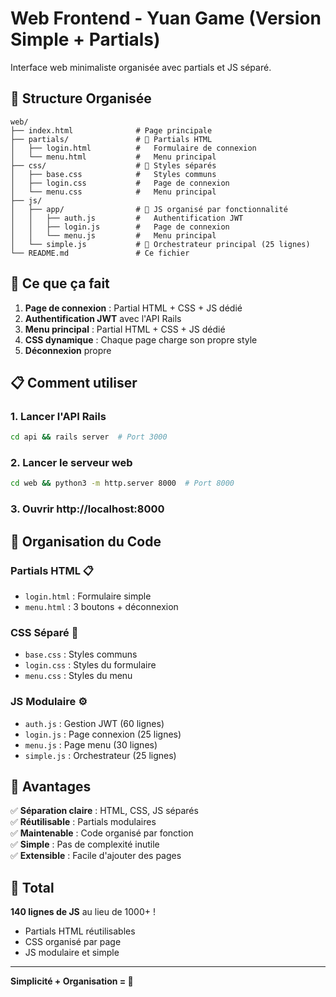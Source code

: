 # Web Frontend - Yuan Game (Version Simple + Partials)

Interface web minimaliste organisée avec partials et JS séparé.

## 📁 Structure Organisée

```
web/
├── index.html              # Page principale
├── partials/               # 🧩 Partials HTML
│   ├── login.html          #   Formulaire de connexion
│   └── menu.html           #   Menu principal
├── css/                    # 🎨 Styles séparés
│   ├── base.css            #   Styles communs
│   ├── login.css           #   Page de connexion
│   └── menu.css            #   Menu principal
├── js/
│   ├── app/                # 📱 JS organisé par fonctionnalité
│   │   ├── auth.js         #   Authentification JWT
│   │   ├── login.js        #   Page de connexion
│   │   └── menu.js         #   Menu principal
│   └── simple.js           # 🎯 Orchestrateur principal (25 lignes)
└── README.md               # Ce fichier
```

## 🚀 Ce que ça fait

1. **Page de connexion** : Partial HTML + CSS + JS dédié
2. **Authentification JWT** avec l'API Rails
3. **Menu principal** : Partial HTML + CSS + JS dédié
4. **CSS dynamique** : Chaque page charge son propre style
5. **Déconnexion** propre

## 📋 Comment utiliser

### 1. Lancer l'API Rails
```bash
cd api && rails server  # Port 3000
```

### 2. Lancer le serveur web
```bash
cd web && python3 -m http.server 8000  # Port 8000
```

### 3. Ouvrir http://localhost:8000

## 🔧 Organisation du Code

### **Partials HTML** 📋
- `login.html` : Formulaire simple
- `menu.html` : 3 boutons + déconnexion

### **CSS Séparé** 🎨
- `base.css` : Styles communs
- `login.css` : Styles du formulaire
- `menu.css` : Styles du menu

### **JS Modulaire** ⚙️
- `auth.js` : Gestion JWT (60 lignes)
- `login.js` : Page connexion (25 lignes)
- `menu.js` : Page menu (30 lignes)
- `simple.js` : Orchestrateur (25 lignes)

## 🎯 Avantages

✅ **Séparation claire** : HTML, CSS, JS séparés  
✅ **Réutilisable** : Partials modulaires  
✅ **Maintenable** : Code organisé par fonction  
✅ **Simple** : Pas de complexité inutile  
✅ **Extensible** : Facile d'ajouter des pages  

## 📝 Total

**140 lignes de JS** au lieu de 1000+ !
- Partials HTML réutilisables
- CSS organisé par page
- JS modulaire et simple

---

**Simplicité + Organisation = 🎯** 